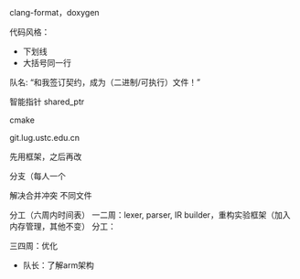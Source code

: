 clang-format，doxygen

代码风格：
- 下划线
- 大括号同一行

队名: “和我签订契约，成为（二进制/可执行）文件！”

智能指针 shared_ptr

cmake

git.lug.ustc.edu.cn

先用框架，之后再改

分支（每人一个

解决合并冲突 不同文件

分工（六周内时间表）
一二周：lexer, parser, IR builder，重构实验框架（加入内存管理，其他不变）
分工：

三四周：优化
- 队长：了解arm架构
